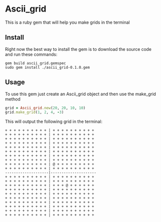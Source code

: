 # Ascii_grid

This is a ruby gem that will help you make grids in the terminal

## Install

Right now the best way to install the gem is to download the source code and run
these commands:

    gem build ascii_grid.gemspec
    sudo gem install ./ascii_grid-0.1.0.gem

## Usage

To use this gem just create an Ascii_grid object and then use the make_grid
method

```ruby
grid = Ascii_grid.new(20, 20, 10, 10)
grid.make_grid(1, 2, 4, -3)
```
This will output the following grid in the terminal:

```
+ + + + + + + + + + | + + + + + + + + + +
+ + + + + + + + + + | + + + + + + + + + +
+ + + + + + + + + + | + + + + + + + + + +
+ + + + + + + + + + | + + + + + + + + + +
+ + + + + + + + + + | + + + + + + + + + +
+ + + + + + + + + + | + + + + + + + + + +
+ + + + + + + + + + | + + + + + + + + + +
+ + + + + + + + + + | + + + + + + + + + +
+ + + + + + + + + + | @ + + + + + + + + +
+ + + + + + + + + + | + + + + + + + + + +
--------------------|---------------------
+ + + + + + + + + + | + + + + + + + + + +
+ + + + + + + + + + | + + + + + + + + + +
+ + + + + + + + + + | + + + @ + + + + + +
+ + + + + + + + + + | + + + + + + + + + +
+ + + + + + + + + + | + + + + + + + + + +
+ + + + + + + + + + | + + + + + + + + + +
+ + + + + + + + + + | + + + + + + + + + +
+ + + + + + + + + + | + + + + + + + + + +
+ + + + + + + + + + | + + + + + + + + + +
+ + + + + + + + + + | + + + + + + + + + +
```